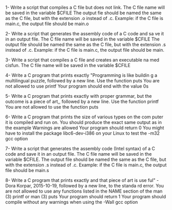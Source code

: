 




1- Write a script that compiles a C file but does not link.
        The C file name will be saved in the variable $CFILE
        The output fie should be named the same as the C file, but
         with the extension .o instead of .c.
        Example: if the C file is main.c, the output file should be
         main.o

2- Write a script that generates the assembly code of a C code and sa
ve it in an output file.
        The C file name will be saved in the variable $CFILE
        The output file should be named the same as the C file, but
         with the extension .s instead of .c.
        Example: if the C file is main.c, the output file should be
         main.

3- Write a script that compiles a C file and creates an executable na
med cisfun.
        The C file name will be saved in the variable $CFILE

4- Write a C program that prints exactly "Programming is like buildin
g a multilingual puzzle, followed by a new line.
        Use the function puts
        You are not allowed to use printf
        Your program should end with the value 0s


5- Write a C program that prints exactly with proper grammar, but the
 outcome is a piece of art,, followed by a new line.
        Use the function printf
        You are not allowed to use the function puts

6- Write a C program that prints the size of various types on the com
puter it is compiled and run on.
        You should produce the exact same output as in the example
        Warnings are allowed
        Your program should return 0
        You might have to install the package libc6-dev-i386 on your
        Linux to test the -m32 gcc option

7- Write a script that generates the assembly code (Intel syntax) of
a C code and save it in an output file.
        The C file name will be saved in the variable $CFILE.
        The output file should be named the same as the C file, but
          with the extension .s instead of .c.
        Example: if the C file is main.c, the output file should be
          main.s

8- Write a C program that prints exactly and that piece of art is use
ful" - Dora Korpar, 2015-10-19, followed by a new line, to the standa
rd error.
        You are not allowed to use any functions listed in the NAME
            section of the man (3) printf or man (3) puts
        Your program should return 1
        Your program should compile without any warnings when using
         the -Wall gcc option
